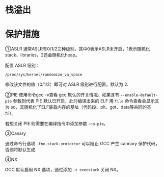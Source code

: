 # 栈溢出

# 保护措施
①ASLR
通常ASLR有0/1/2三种级别，其中0表示ASLR未开启，1表示随机化stack、libraries，2还会随机化heap。

配置 ASLR 级别：

```
/proc/sys/kernel/randomize_va_space
```

修改该文件的值（0/1/2）即可对 ASLR 级别进行配置，默认为 2.

②PIE
使用命令gcc -v查看 gcc 默认的开关情况。如果含有    `--enable-default-pie` 参数则代表 PIE 默认已开启，此时编译出来的 ELF 用 `file` 命令查看会显示其为 so，其随机化了ELF装载内存的基址（代码段、plt、got、data等共同的基址）。

若想关闭 PIE 则需要在编译指令中添加参数 `-no-pie`。

③Canary

通过命令行选项 `-fno-stack-protector` 可以阻止 GCC 产生 cannary 保护代码，否则将默认生成

④NX

GCC 默认启用 NX 选项，通过添加 `-z execstack` 关闭 NX。